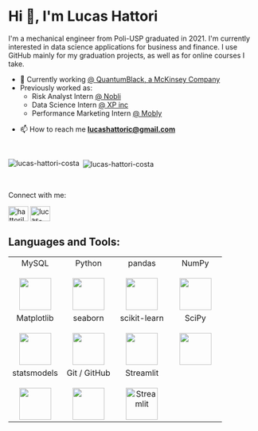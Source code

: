 <h1 align="left">Hi 👋, I'm Lucas Hattori</h1>

I'm a mechanical engineer from Poli-USP graduated in 2021. I'm currently interested in data science applications for business and finance. I use GitHub mainly for my graduation projects, as well as for online courses I take. 

- 💼 Currently working [@ QuantumBlack, a McKinsey Company](https://www.quantumblack.com/)
- Previously worked as: 
  - Risk Analyst Intern [@ Nobli](https://nobli.com.br/)
  - Data Science Intern [@ XP inc](xpi.com.br)
  - Performance Marketing Intern [@ Mobly](mobly.com.br)

<!-- - 📓 Currently studying **Convolutional Neural Networks** applied in Eletrical Impedance Tomography for my bachelor's thesis. -->

- 📫 How to reach me **lucashattoric@gmail.com**

<br>

<p><img align="left" src="https://github-readme-stats.vercel.app/api?username=lucas-hattori-costa&show_icons=true&locale=en" alt="lucas-hattori-costa" /></p>
<p>&nbsp;<img align="center" src="https://github-readme-stats.vercel.app/api/top-langs?username=lucas-hattori-costa&show_icons=true&locale=en&layout=compact" alt="lucas-hattori-costa" /></p>

<br>

<h align="left">Connect with me:</h3>
<p align="left">
<a href="https://twitter.com/hattorilucas" target="blank"><img align="center" src="https://raw.githubusercontent.com/rahuldkjain/github-profile-readme-generator/master/src/images/icons/Social/twitter.svg" alt="hattorilucas" height="30" width="40" /></a>
<a href="https://linkedin.com/in/lucas-hattori-costa" target="blank"><img align="center" src="https://raw.githubusercontent.com/rahuldkjain/github-profile-readme-generator/master/src/images/icons/Social/linked-in-alt.svg" alt="lucas-hattori-costa" height="30" width="40" /></a>
</p>

<h2 align="left">Languages and Tools:</h2>

<table>
  <tbody>
    <tr valign="top">
      <td width="25%" align="center">
        <span>MySQL</span><br><br>
        <img height="64px" src="https://cdn.svgporn.com/logos/mysql.svg">
      </td>
      <td width="25%" align="center">
        <span>Python</span><br><br>
        <img height="64px" src="https://cdn.svgporn.com/logos/python.svg">
      </td>
      <td width="25%" align="center">
        <span>pandas</span><br><br>
        <img height="64px" src="https://pandas.pydata.org/static/img/pandas_secondary_white.svg">
      </td>
      <td width="25%" align="center">
        <span>NumPy</span><br><br>
        <img height="64px" src="https://numpy.org/images/logos/numpy.svg">
      </td>
    </tr>
    <tr valign="top">
      <td width="25%" align="center">
        <span>Matplotlib</span><br><br>
        <img height="64px" src="https://matplotlib.org/_images/sphx_glr_logos2_001.png">
      </td>
      <td width="25%" align="center">
        <span>seaborn</span><br><br>
        <img height="64px" src="https://seaborn.pydata.org/_static/logo-wide-lightbg.svg">
      </td>
      <td width="25%" align="center">
        <span>scikit-learn</span><br><br>
        <img height="64px" src="https://scikit-learn.org/stable/_images/scikit-learn-logo-notext.png">
      </td>
      <td width="25%" align="center">
        <span>SciPy</span><br><br>
        <img height="64px" src="https://bids.berkeley.edu/sites/default/files/styles/450x254/public/projects/scipy_logo_450x254.png?itok=kcdZBxrP">
      </td>
    <tr valign="top">
      <td width="25%" align="center">
        <span>statsmodels</span><br><br>
        <img height="64px" src="https://www.statsmodels.org/stable/_images/statsmodels-logo-v2.svg">
      </td>
      <td width="25%" align="center">
        <span>Git / GitHub</span><br><br>
        <img height="64px" src="https://git-scm.com/images/logo@2x.png">
      </td>
      <td width="25%" align="center">
        <span>Streamlit</span><br><br>
        <a href="https://streamlit.io/"><img src="https://streamlit.io/images/brand/streamlit-logo-primary-colormark-lighttext.png" alt="Streamlit" style="height:64px;"></a>
      </td>
    </tr>
  </tbody>
</table>
